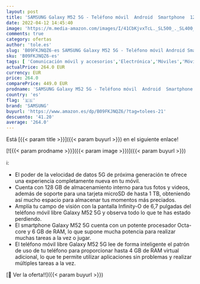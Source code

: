 ```yaml
---
layout: post
title: 'SAMSUNG Galaxy M52 5G - Teléfono móvil  Android  Smartphone  128 GB  Azul  Versión ES'
date: 2022-04-12 14:45:40
image: 'https://m.media-amazon.com/images/I/41CbKjvxTcL._SL500_._SL400_.jpg'
comments: true
category: ofertas
author: 'tole.es'
slug: 'B09FKJNQZ6-es SAMSUNG Galaxy M52 5G - Teléfono móvil Android Smartphone...'
sku: 'B09FKJNQZ6-es'
tags: [ 'Comunicación móvil y accesorios','Electrónica','Móviles','Móviles y smartphones libres','android','samsung', ]
actualPrice: 264.0 EUR
currency: EUR
price: 264.0
comparePrice: 449.0 EUR
prodname: 'SAMSUNG Galaxy M52 5G - Teléfono móvil  Android  Smartphone  128 GB  Azul  Versión ES'
country: 'es'
flag: '🇪🇸'
brand: 'SAMSUNG'
buyurl: 'https://www.amazon.es/dp/B09FKJNQZ6/?tag=tolees-21'
descuento: '41.20'
average: '264.0'
---
```


Está [{{< param title >}}]({{< param buyurl >}}) en el siguiente enlace!

[![{{< param prodname >}}]({{< param image >}})]({{< param buyurl >}})

ℹ️:

- El poder de la velocidad de datos 5G de próxima generación te ofrece una experiencia completamente nueva en tu móvil.
- Cuenta con 128 GB de almacenamiento interno para tus fotos y videos, además de soporte para una tarjeta microSD de hasta 1 TB, obteniendo así mucho espacio para almacenar tus momentos más preciados.
- Amplía tu campo de visión con la pantalla Infinity-O de 6,7 pulgadas del teléfono móvil libre Galaxy M52 5G y observa todo lo que te has estado perdiendo.
- El smartphone Galaxy M52 5G cuenta con un potente procesador Octa-core y 6 GB de RAM, lo que supone mucha potencia para realizar muchas tareas a la vez o jugar.
- El teléfono móvil libre Galaxy M52 5G lee de forma inteligente el patrón de uso de tu teléfono para proporcionar hasta 4 GB de RAM virtual adicional, lo que te permite utilizar aplicaciones sin problemas y realizar múltiples tareas a la vez.

[🛒 Ver la oferta!!]({{< param buyurl >}})
